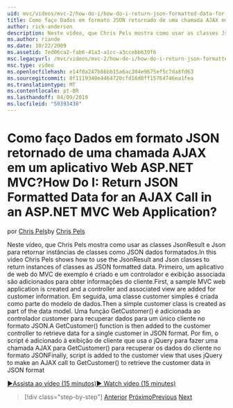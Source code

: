 ```yaml
---
uid: mvc/videos/mvc-2/how-do-i/how-do-i-return-json-formatted-data-for-an-ajax-call-in-an-aspnet-mvc-web-application
title: Como faço Dados em formato JSON retornado de uma chamada AJAX em um aplicativo Web ASP.NET MVC? | Microsoft Docs
author: rick-anderson
description: Neste vídeo, que Chris Pels mostra como usar as classes JsonResult e Json para retornar instâncias de classes como JSON dados formatados. Primeiro, um exemplo de MVC web apl....
ms.author: riande
ms.date: 10/22/2009
ms.assetid: 7ed06ca2-fab6-41a3-a1cc-a3ccebb639f6
msc.legacyurl: /mvc/videos/mvc-2/how-do-i/how-do-i-return-json-formatted-data-for-an-ajax-call-in-an-aspnet-mvc-web-application
msc.type: video
ms.openlocfilehash: e14f0a247b86bb15a6ac304e9675ef5c7da8fd63
ms.sourcegitcommit: 0f1119340e4464720cfd16d0ff15764746ea1fea
ms.translationtype: MT
ms.contentlocale: pt-BR
ms.lasthandoff: 04/09/2019
ms.locfileid: "59393438"
---
```

# <a name="how-do-i-return-json-formatted-data-for-an-ajax-call-in-an-aspnet-mvc-web-application"></a><span data-ttu-id="70eda-105">Como faço Dados em formato JSON retornado de uma chamada AJAX em um aplicativo Web ASP.NET MVC?</span><span class="sxs-lookup"><span data-stu-id="70eda-105">How Do I: Return JSON Formatted Data for an AJAX Call in an ASP.NET MVC Web Application?</span></span>

<span data-ttu-id="70eda-106">por [Chris Pels](https://twitter.com/chrispels)</span><span class="sxs-lookup"><span data-stu-id="70eda-106">by [Chris Pels](https://twitter.com/chrispels)</span></span>

<span data-ttu-id="70eda-107">Neste vídeo, que Chris Pels mostra como usar as classes JsonResult e Json para retornar instâncias de classes como JSON dados formatados.</span><span class="sxs-lookup"><span data-stu-id="70eda-107">In this video Chris Pels shows how to use the JsonResult and Json classes to return instances of classes as JSON formatted data.</span></span> <span data-ttu-id="70eda-108">Primeiro, um aplicativo de web do MVC de exemplo é criado e um controlador e exibição associada são adicionados para obter informações do cliente.</span><span class="sxs-lookup"><span data-stu-id="70eda-108">First, a sample MVC web application is created and a controller and associated view are added for customer information.</span></span> <span data-ttu-id="70eda-109">Em seguida, uma classe customer simples é criada como parte do modelo de dados.</span><span class="sxs-lookup"><span data-stu-id="70eda-109">Then a simple customer class is created as part of the data model.</span></span> <span data-ttu-id="70eda-110">Uma função GetCustomer() é adicionada ao controlador customer para recuperar dados para um único cliente no formato JSON.</span><span class="sxs-lookup"><span data-stu-id="70eda-110">A GetCustomer() function is then added to the customer controller to retrieve data for a single customer in JSON format.</span></span> <span data-ttu-id="70eda-111">Por fim, o script é adicionado à exibição de cliente que usa o jQuery para fazer uma chamada AJAX para GetCustomer() para recuperar os dados do cliente no formato JSON</span><span class="sxs-lookup"><span data-stu-id="70eda-111">Finally, script is added to the customer view that uses jQuery to make an AJAX call to GetCustomer() to retrieve the customer data in JSON format</span></span>

[<span data-ttu-id="70eda-112">&#9654;Assista ao vídeo (15 minutos)</span><span class="sxs-lookup"><span data-stu-id="70eda-112">&#9654; Watch video (15 minutes)</span></span>](https://channel9.msdn.com/Blogs/ASP-NET-Site-Videos/how-do-i-return-json-formatted-data-for-an-ajax-call-in-an-aspnet-mvc-web-application)

> [!div class="step-by-step"]
> <span data-ttu-id="70eda-113">[Anterior](aspnet-mvc-how-10-minute-technical-video-for-developers.md)
> [Próximo](how-do-i-work-with-data-in-aspnet-mvc-partial-views.md)</span><span class="sxs-lookup"><span data-stu-id="70eda-113">[Previous](aspnet-mvc-how-10-minute-technical-video-for-developers.md)
[Next](how-do-i-work-with-data-in-aspnet-mvc-partial-views.md)</span></span>
